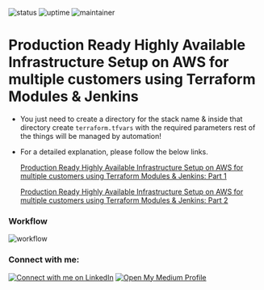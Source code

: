 ![status](https://img.shields.io/badge/status-up-green) ![uptime](https://img.shields.io/badge/uptime-100%25-green) ![maintainer](https://img.shields.io/badge/maintainer-dhsoni-blue)

# Production Ready Highly Available Infrastructure Setup on AWS for multiple customers using Terraform Modules & Jenkins

* You just need to create a directory for the stack name & inside that directory create `terraform.tfvars` with the required parameters rest of the things will be managed by automation! 

* For a detailed explanation, please follow the below links.
  
  [ Production Ready Highly Available Infrastructure Setup on AWS for multiple customers using Terraform Modules & Jenkins: Part 1](https://medium.com/towardsdev/production-ready-highly-available-infrastructure-setup-on-aws-for-multiple-customers-using-ee65a3a9ffab)

  [Production Ready Highly Available Infrastructure Setup on AWS for multiple customers using Terraform Modules & Jenkins: Part 2](https://medium.com/towardsdev/production-ready-highly-available-infrastructure-setup-on-aws-for-multiple-customers-using-725377d33617)

### Workflow
![workflow]([https://github.com/DhruvinSoni30/Infrastructure_Provisioining_Terraform/blob/main/images/Workflow.png](https://github.com/DhruvinSoni30/Terraform_Infrastructure_Provisioning/blob/main/images/Workflow.png))

### Connect with me:
[![Connect with me on LinkedIn](https://img.shields.io/badge/LinkedIn-Connect-blue?style=for-the-badge&logo=linkedin)](https://www.linkedin.com/in/dhruvinksoni/) [![Open My Medium Profile](https://img.shields.io/badge/Medium-Profile-blue?style=for-the-badge&logo=medium)](https://medium.com/@dksoni4530)


